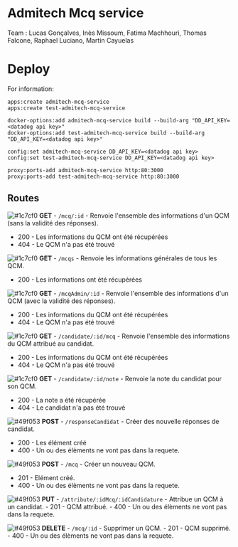 # Admitech Mcq service

Team : Lucas Gonçalves, Inès Missoum, Fatima Machhouri, Thomas Falcone, Raphael Luciano, Martin Cayuelas


# Deploy

For information:
```
apps:create admitech-mcq-service
apps:create test-admitech-mcq-service

docker-options:add admitech-mcq-service build --build-arg "DD_API_KEY=<datadog api key>"
docker-options:add test-admitech-mcq-service build --build-arg "DD_API_KEY=<datadog api key>"

config:set admitech-mcq-service DD_API_KEY=<datadog api key>
config:set test-admitech-mcq-service DD_API_KEY=<datadog api key>

proxy:ports-add admitech-mcq-service http:80:3000
proxy:ports-add test-admitech-mcq-service http:80:3000
```



## Routes

![#1c7cf0 ](https://placehold.it/15/1c7cf0/000000?text=+) **GET** - ``/mcq/:id`` -  Renvoie l'ensemble des informations d'un QCM (sans la validité des réponses).
  - 200 - Les informations du QCM ont été récupérées
  - 404 - Le QCM n'a pas été trouvé


![#1c7cf0 ](https://placehold.it/15/1c7cf0/000000?text=+) **GET** - ``/mcqs`` -  Renvoie les informations générales de tous les QCM.
  - 200 - Les informations ont été récupérées


![#1c7cf0 ](https://placehold.it/15/1c7cf0/000000?text=+) **GET** - ``/mcqAdmin/:id`` -  Renvoie l'ensemble des informations d'un QCM (avec la validité des réponses).
  - 200 - Les informations du QCM ont été récupérées
  - 404 - Le QCM n'a pas été trouvé


![#1c7cf0 ](https://placehold.it/15/1c7cf0/000000?text=+) **GET** - ``/candidate/:id/mcq`` -  Renvoie l'ensemble des informations du QCM attribué au candidat.
  - 200 - Les informations du QCM ont été récupérées
  - 404 - Le QCM n'a pas été trouvé


![#1c7cf0 ](https://placehold.it/15/1c7cf0/000000?text=+) **GET** - ``/candidate/:id/note`` -  Renvoie la note du candidat pour son QCM.
  - 200 - La note a été récupérée
  - 404 - Le candidat n'a pas été trouvé


![#49f053 ](https://placehold.it/15/49f053/000000?text=+) **POST** - ``/responseCandidat`` -  Créer des nouvelle réponses de candidat.
  - 200 - Les élément créé
  - 400 - Un ou des élèments ne vont pas dans la requete.


![#49f053 ](https://placehold.it/15/49f053/000000?text=+) **POST** - ``/mcq`` - Créer un nouveau QCM.
   - 201 - Elément créé.
   - 400 - Un ou des élèments ne vont pas dans la requete.



 ![#49f053 ](https://placehold.it/15/f0731c/000000?text=+) **PUT** - ``/attribute/:idMcq/:idCandidature`` - Attribue un QCM à un candidat.
    - 201 - QCM attribué.
    - 400 - Un ou des élèments ne vont pas dans la requete.


 ![#49f053 ](https://placehold.it/15/f01c1c/000000?text=+) **DELETE** - ``/mcq/:id`` - Supprimer un QCM.
    - 201 - QCM supprimé.
    - 400 - Un ou des élèments ne vont pas dans la requete.
